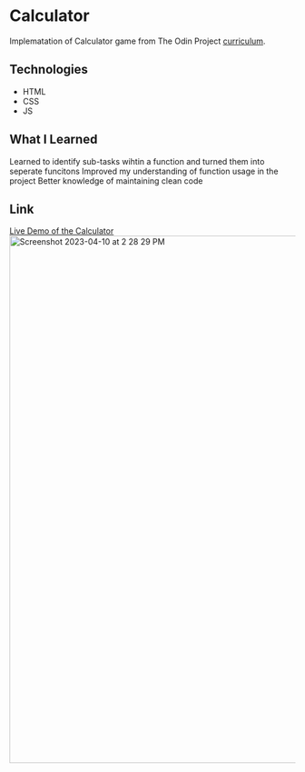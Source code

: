 # Calculator
Implematation of Calculator game from The Odin Project [curriculum](https://www.theodinproject.com/lessons/foundations-calculator).

## Technologies
* HTML
* CSS
* JS

## What I Learned
Learned to identify sub-tasks wihtin a function and turned them into seperate funcitons
Improved my understanding of function usage in the project
Better knowledge of maintaining clean code

## Link
[Live Demo of the Calculator](https://tseringz.github.io/calculator/)
<img width="928" alt="Screenshot 2023-04-10 at 2 28 29 PM" src="https://user-images.githubusercontent.com/15078245/230870790-8bdad8f1-1d0b-4a4f-8e64-0525aff8f67b.png">
